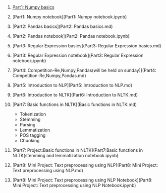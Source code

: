 1. [Part1: Numpy basics](Numpy_basics.md)
2. [Part1: Numpy notebook](Part1: Numpy notebook.ipynb)
3. [Part2: Pandas basics](Part2: Pandas basics.md)
4. [Part2: Pandas notebook](Part2: Pandas notebook.ipynb)
5. [Part3: Regular Expression basics](Part3: Regular Expression basics.md)
4. [Part3: Regular Expression notebook](Part3: Regular Expression notebook.ipynb)
6. [Part4: Competition-Re,Numpy,Pandas(will be held on sunday)](Part4: Competition-Re,Numpy,Pandas.md)
7. [Part5: Introduction to NLP](Part5: Introduction to NLP.md)
8. [Part6: Introduction to NLTK](Part6: Introduction to NLTK.md)
9. [Part7: Basic functions in NLTK](Basic functions in NLTK.md)
   * Tokenization
   * Stemming
   * Parsing
   * Lemmatization
   * POS tagging
   * Chunking
  

10. [Part7: Project:Basic functions in NLTK](Part7:Basic functions in NLTK(stemming and lemmatization notebook.ipynb)
11. [Part8: Mini Project: Text preprocessing using NLP](Part8: Mini Project: Text preprocessing using NLP.md)
12. [Part8: Mini Project: Text preprocessing using NLP Notebook](Part8: Mini Project: Text preprocessing using NLP Notebook.ipynb)
